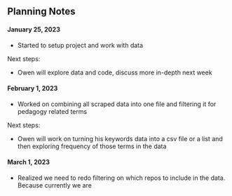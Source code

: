 ## Planning Notes

#### January 25, 2023

- Started to setup project and work with data

Next steps:
- Owen will explore data and code, discuss more in-depth next week

#### February 1, 2023

- Worked on combining all scraped data into one file and filtering it for pedagogy related terms

Next steps:
- Owen will work on turning his keywords data into a csv file or a list and then exploring frequency of those terms in the data


#### March 1, 2023

- Realized we need to redo filtering on which repos to include in the data. Because currently we are 
